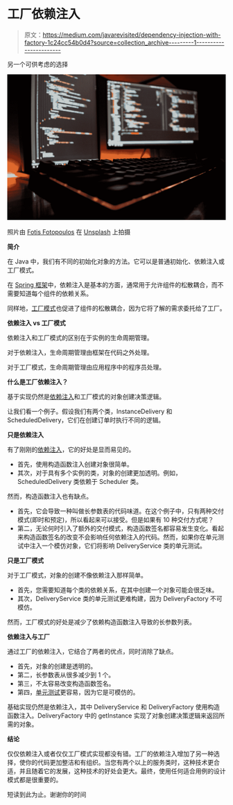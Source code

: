 # 工厂依赖注入

> 原文：<https://medium.com/javarevisited/dependency-injection-with-factory-1c24cc54b0d4?source=collection_archive---------1----------------------->

另一个可供考虑的选择

![](img/32cef23104458d545ea11ceb3d4d2569.png)

照片由 [Fotis Fotopoulos](https://unsplash.com/@ffstop?utm_source=medium&utm_medium=referral) 在 [Unsplash](https://unsplash.com?utm_source=medium&utm_medium=referral) 上拍摄

**简介**

在 Java 中，我们有不同的初始化对象的方法。它可以是普通初始化、依赖注入或工厂模式。

在 [Spring 框架](/javarevisited/10-best-online-courses-to-learn-spring-framework-in-2020-f7f73599c2fd)中，依赖注入是基本的方面，通常用于允许组件的松散耦合，而不需要知道每个组件的依赖关系。

同样地，[工厂模式](https://javarevisited.blogspot.com/2011/12/factory-design-pattern-java-example.html)也促进了组件的松散耦合，因为它将了解的需求委托给了工厂。

**依赖注入 vs 工厂模式**

依赖注入和工厂模式的区别在于实例的生命周期管理。

对于依赖注入，生命周期管理由框架在代码之外处理。

对于工厂模式，生命周期管理由应用程序中的程序员处理。

**什么是工厂依赖注入？**

基于实现仍然是[依赖注入](https://javarevisited.blogspot.com/2012/12/inversion-of-control-dependency-injection-design-pattern-spring-example-tutorial.html)和工厂模式的对象创建决策逻辑。

让我们看一个例子。假设我们有两个类，InstanceDelivery 和 ScheduledDelivery，它们在创建订单时执行不同的逻辑。

**只是依赖注入**

有了刚刚的[依赖注入](https://www.java67.com/2012/08/spring-interview-questions-answers.html)，它的好处是显而易见的。

*   首先，使用构造函数注入创建对象很简单。
*   其次，对于具有多个实例的类，对象的创建更加透明。例如，ScheduledDelivery 类依赖于 Scheduler 类。

然而，构造函数注入也有缺点。

*   首先，它会导致一种叫做长参数表的代码味道。在这个例子中，只有两种交付模式(即时和预定)，所以看起来可以接受。但是如果有 10 种交付方式呢？
*   第二，无论何时引入了额外的交付模式，构造函数签名都容易发生变化。看起来构造函数签名的改变不会影响任何依赖注入的代码。然而，如果你在单元测试中注入一个模仿对象，它们将影响 DeliveryService 类的单元测试。

**只是工厂模式**

对于工厂模式，对象的创建不像依赖注入那样简单。

*   首先，您需要知道每个类的依赖关系，在其中创建一个对象可能会很乏味。
*   其次，DeliveryService 类的单元测试更难构建，因为 DeliveryFactory 不可模仿。

然而，工厂模式的好处是减少了依赖构造函数注入导致的长参数列表。

**依赖注入与工厂**

通过工厂的依赖注入，它结合了两者的优点，同时消除了缺点。

*   首先，对象的创建是透明的。
*   第二，长参数表从很多减少到 1 个。
*   第三，不太容易改变构造函数签名。
*   第四，[单元测试](/javarevisited/top-10-courses-to-learn-eclipse-junit-and-mockito-for-java-developers-4de1e8d62b96)更容易，因为它是可模仿的。

基础实现仍然是依赖注入，其中 DeliveryService 和 DeliveryFactory 使用构造函数注入。DeliveryFactory 中的 getInstance 实现了对象创建决策逻辑来返回所需的对象。

**结论**

仅仅依赖注入或者仅仅工厂模式实现都没有错。工厂的依赖注入增加了另一种选择，使你的代码更加整洁和有组织。当您有两个以上的服务类时，这种技术更合适，并且随着它的发展，这种技术的好处会更大。最终，使用任何适合用例的设计模式都是很重要的。

短读到此为止。谢谢你的时间